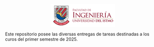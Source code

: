 <p align="center">
  <img align="center" alt="logo" src="Images/FING_Logo.png">
</p>

Este repositorio posee las diversas entregas de tareas destinadas a los curos del primer semestre de 2025.